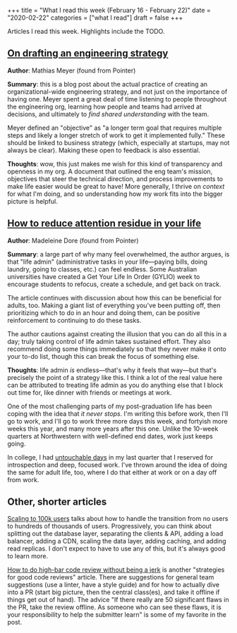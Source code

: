 +++
title = "What I read this week (February 16 - February 22)"
date = "2020-02-22"
categories = ["what I read"]
draft = false
+++

Articles I read this week. Highlights include the TODO.
<!--more-->

## [On drafting an engineering strategy](https://www.paperplanes.de/2020/1/31/on-drafting-an-engineering-strategy.html)
**Author**: Mathias Meyer (found from Pointer)

**Summary**: this is a blog post about the actual practice of creating an organizational-wide engineering strategy, and not just on the importance of having one. Meyer spent a great deal of time listening to people throughout the engineering org, learning how people and teams had arrived at decisions, and ultimately to *find shared understanding* with the team.

Meyer defined an "objective" as "a longer term goal that requires multiple steps and likely a longer stretch of work to get it implemented fully." These should be linked to business strategy (which, especially at startups, may not always be clear). Making these open to feedback is also essential.

**Thoughts**: wow, this just makes me wish for this kind of transparency and openness in my org. A document that outlined the eng team's mission, objectives that steer the technical direction, and process improvements to make life easier would be great to have! More generally, I thrive on *context* for what I'm doing, and so understanding how my work fits into the bigger picture is helpful.


## [How to reduce attention residue in your life](https://www.bbc.com/worklife/article/20200130-the-life-hack-to-reduce-admin-and-carve-out-downtime)
**Author**: Madeleine Dore (found from Pointer)

**Summary**: a large part of why many feel overwhelmed, the author argues, is that "life admin" (administrative tasks in your life—paying bills, doing laundry, going to classes, etc.) can feel endless. Some Australian universities have created a Get Your Life In Order (GYLIO) week to encourage students to refocus, create a schedule, and get back on track.

The article continues with discussion about how this can be beneficial for adults, too. Making a giant list of everything you've been putting off, then prioritizing which to do in an hour and doing them, can be positive reinforcement to continuing to do these tasks. 

The author cautions against creating the illusion that you can do all this in a day; truly taking control of life admin takes sustained effort. They also recommend doing some things immediately so that they never make it onto your to-do list, though this can break the focus of something else.

**Thoughts**: life admin *is* endless—that's why it feels that way—but that's precisely the point of a strategy like this. I think a lot of the real value here can be attributed to treating life admin as you do anything else that I block out time for, like dinner with friends or meetings at work. 

One of the most challenging parts of my post-graduation life has been coping with the idea that *it never stops*. I'm writing this before work, then I'll go to work, and I'll go to work three more days this week, and fortyish more weeks this year, and many more years after this one. Unlike the 10-week quarters at Northwestern with well-defined end dates, work just keeps going.

In college, I had [untouchable days](https://hbr.org/2018/03/why-you-need-an-untouchable-day-every-week) in my last quarter that I reserved for introspection and deep, focused work. I've thrown around the idea of doing the same for adult life, too, where I do that either at work or on a day off from work.


## Other, shorter articles
[Scaling to 100k users](https://alexpareto.com/scalability/systems/2020/02/03/scaling-100k.html) talks about how to handle the transition from no users to hundreds of thousands of users. Progressively, you can think about splitting out the database layer, separating the clients & API, adding a load balancer, adding a CDN, scaling the data layer, adding caching, and adding read replicas. I don't expect to have to use any of this, but it's always good to learn more. 

[How to do high-bar code review without being a jerk](https://andrewking.ca/2020/01/how-to-do-high-bar-code-review-without-being-a-jerk/) is another "strategies for good code reviews" article. There are suggestions for general team suggestions (use a linter, have a style guide) and for how to actually dive into a PR (start big picture, then the central class(es), and take it offline if things get out of hand). The advice "If there really are 50 significant flaws in the PR, take the review offline. As someone who can see these flaws, it is your responsibility to help the submitter learn" is some of my favorite in the post. 

